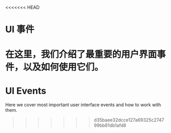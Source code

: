 <<<<<<< HEAD
# UI 事件

在这里，我们介绍了最重要的用户界面事件，以及如何使用它们。
=======
# UI Events

Here we cover most important user interface events and how to work with them.
>>>>>>> d35baee32dcce127a69325c274799bb81db1afd8
